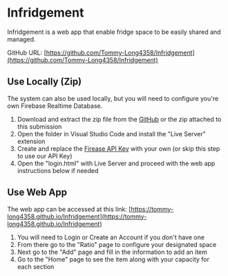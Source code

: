 # Infridgement

Infridgement is a web app that enable fridge space to be easily shared and managed.

GitHub URL: [https://github.com/Tommy-Long4358/Infridgement](https://github.com/Tommy-Long4358/Infridgement)


## Use Locally (Zip)
The system can also be used locally, but you will need to configure you're own Firebase Realtime Database.

1. Download and extract the zip file from the [GitHub](https://github.com/Tommy-Long4358/Infridgement) or the zip attached to this submission 
2. Open the folder in Visual Studio Code and install the "Live Server" extension
3. Create and replace the [Firease API Key](https://firebase.google.com/) with your own (or skip this step to use our API Key)
4. Open the "login.html" with Live Server and proceed with the web app instructions below if needed

## Use Web App
The web app can be accessed at this link: [https://tommy-long4358.github.io/Infridgement](https://tommy-long4358.github.io/Infridgement)

1. You will need to Login or Create an Account if you don't have one
2. From there go to the "Ratio" page to configure your designated space
3. Next go to the "Add" page and fill in the information to add an item 
4. Go to the "Home" page to see the item along with your capacity for each section 